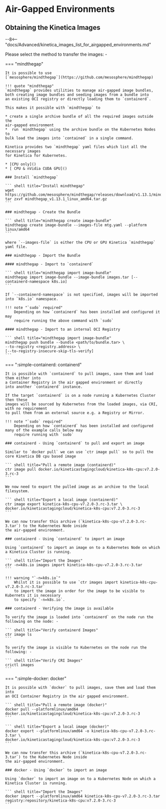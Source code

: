 # Air-Gapped Environments

## Obtaining the Kinetica Images

--8<-- "docs/Advanced/kinetica_images_list_for_airgapped_environments.md"

Please select the method to transfer the images: -

=== "mindthegap"

    It is possible to use 
    [`mesosphere/mindthegap`](https://github.com/mesosphere/mindthegap)

    !!! quote "mindthegap"
    `mindthegap` provides utilities to manage air-gapped image bundles, 
    both creating image bundles and seeding images from a bundle into 
    an existing OCI registry or directly loading them to `containerd`.

    This makes it possible with `mindthegap` to

    * create a single archive bundle of all the required images outside the 
    air-gapped environment
    *  run `mindthegap` using the archive bundle on the Kubernetes Nodes to
    bulk load the images into `contained` in a single command.

    Kinetica provides two `mindthegap` yaml files which list all the necessary images
    for Kinetica for Kubernetes.

    * [CPU only]()
    * [ CPU & nVidia CUDA GPU]()

    ### Install `mindthegap`

    ``` shell title="Install mindthegap"
    wget https://github.com/mesosphere/mindthegap/releases/download/v1.13.1/mindthegap_v1.13.1_linux_amd64.tar.gz
    tar zxvf mindthegap_v1.13.1_linux_amd64.tar.gz
    ```

    ### mindthegap - Create the Bundle

    ``` shell title="mindthegap create image-bundle"
    mindthegap create image-bundle --images-file mtg.yaml --platform linux/amd64
    ```

    where `--images-file` is either the CPU or GPU Kinetica `mindthegap` yaml file.

    ### mindthegap - Import the Bundle
    
    #### mindthegap - Import to `containerd`

    ``` shell title="mindthegap import image-bundle"
    mindthegap import image-bundle --image-bundle images.tar [--containerd-namespace k8s.io]
    ```

    If `--containerd-namespace` is not specified, images will be imported into `k8s.io` namespace. 

    !!! note "`sudo` required"
        Depending on how `containerd` has been installed and configured it may
        require running the above command with `sudo`

    #### mindthegap - Import to an internal OCI Registry

    ``` shell title="mindthegap import image-bundle"
    mindthegap push bundle --bundle <path/to/bundle.tar> \
    --to-registry <registry.address> \
    [--to-registry-insecure-skip-tls-verify]
    ```

=== ":simple-containerd: containerd"

    It is possible with `containerd` to pull images, save them and load them either into 
    a Container Registry in the air gapped environment or directly 
    into another `containerd` instance. 
    
    If the target `containerd` is on a node running a Kubernetes Cluster then these
    images will be sourced by Kubernetes from the loaded images, via CRI, with no requirement 
    to pull them from an external source e.g. a Registry or Mirror.

    !!! note "`sudo` required"
        Depending on how `containerd` has been installed and configured many of the example calls below may
        require running with `sudo`

    ### containerd - Using `containerd` to pull and export an image

    Similar to `docker pull` we can use `ctr image pull` so to pull the core Kinetica DB cpu based image

    ``` shell title="Pull a remote image (containerd)"
    ctr image pull docker.io/kineticastagingcloud/kinetica-k8s-cpu:v7.2.0-3.rc-3
    ```

    We now need to export the pulled image as an archive to the local filesystem.

    ``` shell title="Export a local image (containerd)"
    ctr image export kinetica-k8s-cpu-v7.2.0-3.rc-3.tar \
    docker.io/kineticastagingcloud/kinetica-k8s-cpu:v7.2.0-3.rc-3
    ```

    We can now transfer this archive (`kinetica-k8s-cpu-v7.2.0-3.rc-3.tar`) to the Kubernetes Node inside 
    the air-gapped environment.

    ### containerd - Using `containerd` to import an image 

    Using `containerd` to import an image on to a Kubernetes Node on which a Kinetica Cluster is running.

    ``` shell title="Import the Images"
    ctr -n=k8s.io images import kinetica-k8s-cpu-v7.2.0-3.rc-3.tar
    ```

    !!! warning "`-n=k8s.io`"
        Whilst it is possible to use `ctr images import kinetica-k8s-cpu-v7.2.0-3.rc-3.tar` 
        to import the image in order for the image to be visible to Kubernets it is necessary 
        to specify `-n=k8s.io`.

    ### containerd - Verifying the image is available

    To verify the image is loaded into `containerd` on the node run the following on the node: -

    ``` shell title="Verify containerd Images"
    ctr image ls
    ```

    To verify the image is visible to Kubernetes on the node run the following: -

    ``` shell title="Verify CRI Images"
    crictl images
    ```

=== ":simple-docker: docker"

    It is possible with `docker` to pull images, save them and load them into
    an OCI Container Registry in the air gapped environment.

    ``` shell title="Pull a remote image (docker)"
    docker pull --platformlinux/amd64 docker.io/kineticastagingcloud/kinetica-k8s-cpu:v7.2.0-3.rc-3
    ```

    ``` shell title="Export a local image (docker)"
    docker export --platformlinux/amd64 -o kinetica-k8s-cpu-v7.2.0-3.rc-3.tar \
    docker.io/kineticastagingcloud/kinetica-k8s-cpu:v7.2.0-3.rc-3
    ```
    
    We can now transfer this archive (`kinetica-k8s-cpu-v7.2.0-3.rc-3.tar`) to the Kubernetes Node inside 
    the air-gapped environment.

    ### docker - Using `docker` to import an image 

    Using `docker` to import an image on to a Kubernetes Node on which a Kinetica Cluster is running.

    ``` shell title="Import the Images"
    docker import --platformlinux/amd64 kinetica-k8s-cpu-v7.2.0-3.rc-3.tar registry:repository/kinetica-k8s-cpu:v7.2.0-3.rc-3
    ```